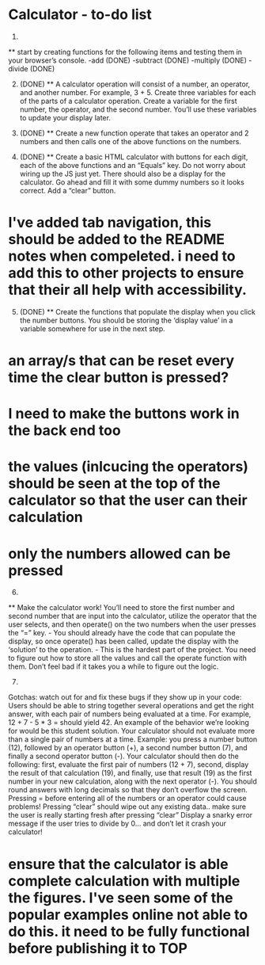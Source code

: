 # Calculator - to-do list 

1)
** start by creating functions for the following items and testing them in your browser’s console.
-add (DONE)
-subtract (DONE)
-multiply (DONE)
-divide (DONE)

2) (DONE)
** A calculator operation will consist of a number, an operator, and another number. For example, 3 + 5. Create three variables for each of the parts of a calculator operation. Create a variable for the first number, the operator, and the second number. You’ll use these variables to update your display later. 

3) (DONE)
** Create a new function operate that takes an operator and 2 numbers and then calls one of the above functions on the numbers.

4) (DONE)
** Create a basic HTML calculator with buttons for each digit, each of the above functions and an “Equals” key.
Do not worry about wiring up the JS just yet.
There should also be a display for the calculator. Go ahead and fill it with some dummy numbers so it looks correct.
Add a “clear” button.
# I've added tab navigation, this should be added to the README notes when compeleted. i need to add this to other projects to ensure that their all help with accessibility.

5) (DONE)
** Create the functions that populate the display when you click the number buttons. You should be storing the ‘display value’ in a variable somewhere for use in the next step.
# an array/s that can be reset every time the clear button is pressed?
# I need to make the buttons work in the back end too
# the values (inlcucing the operators) should be seen at the top of the calculator so that the user can their calculation 
# only the numbers allowed can be pressed


6) 
** Make the calculator work! You’ll need to store the first number and second number that are input into the calculator, utilize the operator that the user selects, and then operate() on the two numbers when the user presses the “=” key.
        - You should already have the code that can populate the display, so once operate() has been called, update the display with the ‘solution’ to the operation.
        - This is the hardest part of the project. You need to figure out how to store all the values and call the operate function with them. Don’t feel bad if it takes you a while to figure out the logic.

7)
Gotchas: watch out for and fix these bugs if they show up in your code:
Users should be able to string together several operations and get the right answer, with each pair of numbers being evaluated at a time. For example, 12 + 7 - 5 * 3 = should yield 42. An example of the behavior we’re looking for would be this student solution.
Your calculator should not evaluate more than a single pair of numbers at a time. Example: you press a number button (12), followed by an operator button (+), a second number button (7), and finally a second operator button (-). Your calculator should then do the following: first, evaluate the first pair of numbers (12 + 7), second, display the result of that calculation (19), and finally, use that result (19) as the first number in your new calculation, along with the next operator (-).
You should round answers with long decimals so that they don’t overflow the screen.
Pressing = before entering all of the numbers or an operator could cause problems!
Pressing “clear” should wipe out any existing data.. make sure the user is really starting fresh after pressing “clear”
Display a snarky error message if the user tries to divide by 0… and don’t let it crash your calculator!

# ensure that the calculator is able complete calculation with multiple the figures. I've seen some of the popular examples online not able to do this. it need to be fully functional before publishing it to TOP